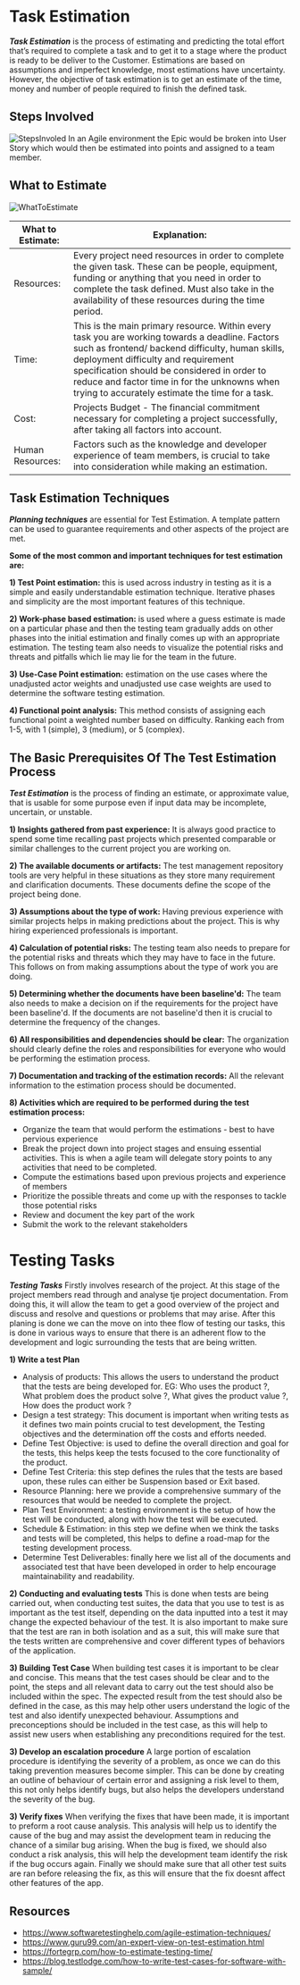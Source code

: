 # Task Estimation 

**_Task Estimation_** is the process of estimating and predicting the total effort that’s required to complete a task and to get it to a stage where the product is ready to be deliver to the Customer. Estimations are based on assumptions and imperfect knowledge, most estimations have uncertainty. However, the objective of task estimation is to get an estimate of the time, money and number of people required to finish the defined task. 

## Steps Involved

![StepsInvoled](task-estimation-step.png)
In an Agile environment the Epic would be broken into User Story which would then be estimated into points and assigned to a team member.  

## What to Estimate

![WhatToEstimate](what_to_estimate.png)

 What to Estimate: | Explanation: 
-------------- | -------------
Resources:  | Every project need resources in order to complete the given task. These can be people, equipment, funding or anything that you need in order to complete the task defined. Must also take in the availability of these resources during the time period.
Time:  | This is the main primary resource. Within every task you are working towards a deadline. Factors such as frontend/ backend difficulty, human skills, deployment difficulty and requirement specification should be considered in order to reduce and factor time in for the unknowns when trying to accurately estimate the time for a task.
Cost:    | Projects Budget - The financial commitment necessary for completing a project successfully, after taking all factors into account. 
Human Resources:    | Factors such as the knowledge and developer experience of team members, is crucial to take into consideration while making an estimation. 


## Task Estimation Techniques 

**_Planning techniques_** are essential for Test Estimation. A template pattern can be used to guarantee requirements and other aspects of the project are met. 

**Some of the most common and important techniques for test estimation are:**

**1) Test Point estimation:** this is used across industry in testing as it is a simple and easily understandable estimation technique. Iterative phases and simplicity are the most important features of this technique. 

**2) Work-phase based estimation:**  is used where a guess estimate is made on a particular phase and then the testing team gradually adds on other phases into the initial estimation and finally comes up with an appropriate estimation. The testing team also needs to visualize the potential risks and threats and pitfalls which lie may lie for the team in the future. 

**3) Use-Case Point estimation:**  estimation on the use cases where the unadjusted actor weights and unadjusted use case weights are used to determine the software testing estimation. 

**4) Functional point analysis:** This method consists of assigning each functional point a weighted number based on difficulty. Ranking each from 1-5, with 1 (simple), 3 (medium), or 5 (complex). 



## The Basic Prerequisites Of The Test Estimation Process

**_Test Estimation_** is the process of finding an estimate, or approximate value, that is usable for some purpose even if input data may be incomplete, uncertain, or unstable.

**1) Insights gathered from past experience:** It is always good practice to spend some time recalling past projects which presented comparable or similar challenges to the current project you are working on.

**2) The available documents or artifacts:** The test management repository tools are very helpful in these situations as they store many requirement and clarification documents. These documents define the scope of the project being done.

**3) Assumptions about the type of work:** Having previous experience with similar projects helps in making predictions about the project. This is why hiring experienced professionals is important.

**4) Calculation of potential risks:** The testing team also needs to prepare for the potential risks and threats which they may have to face in the future. This follows on from making assumptions about the type of work you are doing.

**5) Determining whether the documents have been baseline'd:** The team also needs to make a decision on if the requirements for the project have been baseline'd. If the documents are not baseline'd then it is crucial to determine the frequency of the changes.

**6) All responsibilities and dependencies should be clear:** The organization should clearly define the roles and responsibilities for everyone who would be performing the estimation process.

**7) Documentation and tracking of the estimation records:** All the relevant information to the estimation process should be documented.

**8) Activities which are required to be performed during the test estimation process:**
- Organize the team that would perform the estimations - best to have pervious experience
- Break the project down into project stages and ensuing essential activities. This is when a agile team will delegate story points to any activities that need to be completed.
- Compute the estimations based upon previous projects and experience of members
- Prioritize the possible threats and come up with the responses to tackle those potential risks
- Review and document the key part of the work
- Submit the work to the relevant stakeholders


# Testing Tasks
**_Testing Tasks_** Firstly involves research of the project. At this stage of the project members read through and analyse tje project documentation. From doing this, it will allow the team to get a good overview of the project and discuss and resolve and questions or problems that may arise. After this planing is done we can the move on into thee flow of testing our tasks, this is done in various ways to ensure that there is an adherent flow to the development and logic surrounding the tests that are being written.

**1) Write a test Plan**
- Analysis of products: This allows the users to understand the product that the tests are being developed for. EG: Who uses the product ?, What problem does the product solve ?, What gives the product value ?, How does the product work ?
- Design a test strategy: This document is important when writing tests as it defines two main points crucial to test development, the Testing objectives and the determination off the costs and efforts needed.
- Define Test Objective: is used to define the overall direction and goal for the tests, this helps keep the tests focused to the core functionality of the product.
- Define Test Criteria: this step defines the rules that the tests are based upon, these rules can either be Suspension based or Exit based.
- Resource Planning: here we provide a comprehensive summary of the resources that would be needed to complete the project.
- Plan Test Environment: a testing environment is the setup of how the test will be conducted, along with how the test will be executed.
- Schedule & Estimation: in this step we define when we think the tasks and tests will be completed, this helps to define a road-map for the testing development process.
- Determine Test Deliverables: finally here we list all of the documents and associated test that have been developed in order to help encourage maintainability and readability.

**2) Conducting and evaluating tests**
This is done when tests are being carried out, when conducting test suites, the data that you use to test is as important as the test itself, depending on the data inputted into a test it may change the expected behaviour of the test. It is also important to make sure that the test are ran in both isolation and as a suit, this will make sure that the tests written are comprehensive and cover different types of behaviors of the application.
    
**3) Building Test Case**
When building test cases it is important to be clear and concise. This means that the test cases should be clear and to the point, the steps and all relevant data to carry out the test should also be included within the spec. The expected result from the test should also be defined in the case, as this may help other users understand the logic of the test and also identify unexpected behaviour. Assumptions and preconceptions should be included in the test case, as this will help to assist new users when establishing any preconditions required for the test.

**3) Develop an escalation procedure**
A large portion of escalation procedure is identifying the severity of a problem, as once we can do this taking prevention measures become simpler. This can be done by creating an outline of behaviour of certain error and assigning a risk level to them, this not only helps identify bugs, but also helps the developers understand the severity of the bug.

**3) Verify fixes**
When verifying the fixes that have been made, it is important to preform a root cause analysis. This analysis will help us to identify the cause of the bug and may assist the development team in reducing the chance of a similar bug arising. When the bug is fixed, we should also conduct a risk analysis, this will help the development team identify the risk if the bug occurs again. Finally we should make sure that all other test suits are ran before releasing the fix, as this will ensure that the fix doesnt affect other features of the app.

## Resources
- https://www.softwaretestinghelp.com/agile-estimation-techniques/ 
- https://www.guru99.com/an-expert-view-on-test-estimation.html 
- https://fortegrp.com/how-to-estimate-testing-time/
- https://blog.testlodge.com/how-to-write-test-cases-for-software-with-sample/